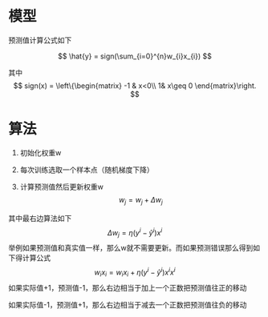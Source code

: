 # 模型

预测值计算公式如下

$$
\hat{y} = sign(\sum_{i=0}^{n}w_{i}x_{i})
$$

其中
$$
sign(x) = \left\{\begin{matrix}
-1  & x<0\\ 
 1& x\geq 0
\end{matrix}\right.
$$



# 算法

1. 初始化权重w

2. 每次训练选取一个样本点（随机梯度下降）

3. 计算预测值然后更新权重w
   $$
   w_{j} = w_{j} + \Delta w_{j}
   $$

其中最右边算法如下
$$
\Delta w_{j} = \eta (y^{i}-\hat{y}^{i})x^{i}
$$
举例如果预测值和真实值一样，那么w就不需要更新。而如果预测错误那么得到如下得计算公式
$$
w_{i}x_{i} = w_{i}x_{i} + \eta (y^{i}-\hat{y}^{i})x^{i}x^{i}
$$
如果实际值+1，预测值-1，那么右边相当于加上一个正数把预测值往正的移动

如果实际值-1，预测值+1，那么右边相当于减去一个正数把预测值往负的移动

